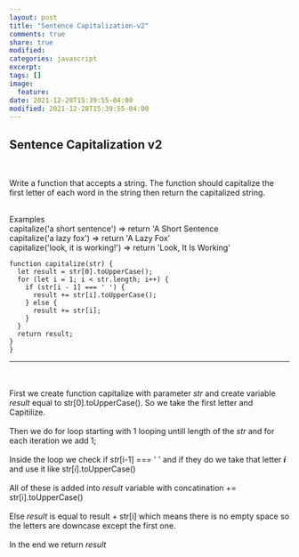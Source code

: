 ```yaml
---
layout: post
title: "Sentence Capitalization-v2"
comments: true
share: true
modified:
categories: javascript
excerpt:
tags: []
image:
  feature:
date: 2021-12-28T15:39:55-04:00
modified: 2021-12-28T15:39:55-04:00
---
```


## Sentence Capitalization v2

<br>

Write a function that accepts a string. The function should capitalize the first letter of each word in the string then return the capitalized string.

<br>
Examples <br>
capitalize('a short sentence') => return 'A Short Sentence<br>
capitalize('a lazy fox') => return 'A Lazy Fox'<br>
capitalize('look, it is working!') => return 'Look, It Is Working'
<br>

~~~
function capitalize(str) {
  let result = str[0].toUpperCase();
  for (let i = 1; i < str.length; i++) {
    if (str[i - 1] === ' ') {
      result += str[i].toUpperCase();
    } else {
      result += str[i];
    }
  }
  return result;
}
}
~~~
___

<br><br>
First we create function capitalize with parameter *str* and create variable *result* equal to str[0].toUpperCase(). So we take the first letter and Capitilize.
<br><br>
Then we do for loop starting with 1 looping untill length of the *str* and for each iteration we add 1;
<br><br>
Inside the loop we check if *str*[i-1] === ' ' and if they do we take that letter ***i*** and use it like str[*i*].toUpperCase()
<br><br>
All of these is added into *result* variable with concatination += str[i].toUpperCase()
<br><br>
Else *result* is equal to result + str[i] which means there is no empty space so the letters are downcase except the first one.
<br><br>
In the end we return *result*